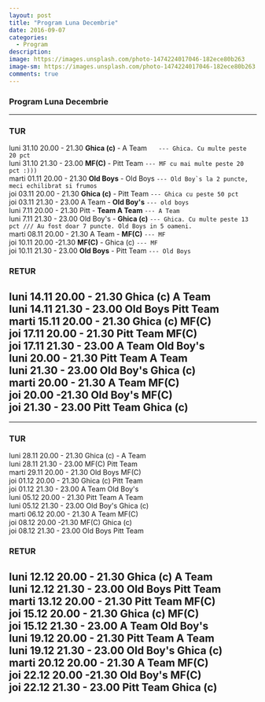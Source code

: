 ```yaml
---
layout: post
title: "Program Luna Decembrie"
date: 2016-09-07
categories:
  - Program
description: 
image: https://images.unsplash.com/photo-1474224017046-182ece80b263
image-sm: https://images.unsplash.com/photo-1474224017046-182ece80b263
comments: true
---
```

### Program Luna Decembrie

---
### TUR
luni 31.10	20.00 - 21.30	**Ghica (c)** - A Team &nbsp;&nbsp;&nbsp;&nbsp;  ``` --- Ghica. Cu multe peste 20 pct ```  
luni 31.10	21.30 - 23.00	**MF(C)** -	Pitt Team  ``` --- MF cu mai multe peste 20 pct :))) ```   
marti 01.11	20.00 - 21.30	**Old Boys** - Old Boys  ``` --- Old Boy`s la 2 puncte, meci echilibrat si frumos ```  
joi 03.11	20.00 - 21.30	**Ghica (c)** - Pitt Team  ``` --- Ghica cu peste 50 pct ```  
joi 03.11	21.30 - 23.00	A Team - **Old Boy's**  ``` --- old boys ```  
luni 7.11	20.00 - 21.30	Pitt - **Team	A Team**  ``` --- A Team ```  
luni 7.11	21.30 - 23.00	Old Boy's - **Ghica (c)**  ``` --- Ghica. Cu multe peste 13 pct /// Au fost doar 7 puncte. Old Boys in 5 oameni. ```  
marti 08.11	20.00 - 21.30	A Team - **MF(C)**  ``` --- MF ```  
joi 10.11	20.00 -21.30	**MF(C)** - Ghica (c)  ``` --- MF ```  
joi 10.11	21.30 - 23.00	**Old Boys** - Pitt Team  ``` --- Old Boys ```  

### RETUR     	
luni 14.11	20.00 - 21.30	Ghica (c)	A Team  
luni 14.11	21.30 - 23.00	Old Boys	Pitt Team  
marti 15.11	20.00 - 21.30	Ghica (c)	MF(C)  
joi 17.11	20.00 - 21.30	Pitt Team	MF(C)  
joi 17.11	21.30 - 23.00	A Team	Old Boy's  
luni	20.00 - 21.30	Pitt Team	A Team  
luni	21.30 - 23.00	Old Boy's	Ghica (c)  
marti	20.00 - 21.30	A Team	MF(C)  
joi	20.00 -21.30	Old Boy's	MF(C)  
joi	21.30 - 23.00	Pitt Team	Ghica (c) 
--- 
--- 			
### TUR		
luni 28.11	20.00 - 21.30	Ghica (c) - A Team  
luni 28.11	21.30 - 23.00	MF(C)	Pitt Team  
marti 29.11	20.00 - 21.30	Old Boys	MF(C)  
joi 01.12	20.00 - 21.30	Ghica (c)	Pitt Team  
joi 01.12	21.30 - 23.00	A Team	Old Boy's  
luni 05.12	20.00 - 21.30	Pitt Team	A Team  
luni 05.12	21.30 - 23.00	Old Boy's	Ghica (c)  
marti 06.12	20.00 - 21.30	A Team	MF(C)  
joi 08.12	20.00 -21.30	MF(C)	Ghica (c)  
joi 08.12	21.30 - 23.00	Old Boys	Pitt Team  

### RETUR 			
luni 12.12	20.00 - 21.30	Ghica (c)	A Team  
luni 12.12	21.30 - 23.00	Old Boys	Pitt Team  
marti 13.12	20.00 - 21.30	Pitt Team	MF(C)  
joi 15.12	20.00 - 21.30	Ghica (c)	MF(C)  
joi 15.12	21.30 - 23.00	A Team	Old Boy's  
luni 19.12	20.00 - 21.30	Pitt Team	A Team  
luni 19.12	21.30 - 23.00	Old Boy's	Ghica (c)  
marti 20.12	20.00 - 21.30	A Team	MF(C)  
joi 22.12	20.00 -21.30	Old Boy's	MF(C)  
joi 22.12	21.30 - 23.00	Pitt Team	Ghica (c)  
---